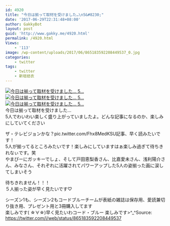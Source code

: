 ```yaml
---
id: 4920
title: "今日は揃って取材を受けました…\n5&#8230;"
date: '2017-06-29T22:31:48+08:00'
author: GakkyBot
layout: post
guid: 'http://www.gakky.me/4920.html'
permalink: /4920.html
Views:
    - '113'
image: /wp-content/uploads/2017/06/865183592208449537_0.jpg
categories:
    - twitter
tags:
    - twitter
    - 新垣结衣
---
```


[![今日は揃って取材を受けました…
5...](http://www.yui-aragaki.org/wp-content/uploads/2017/06/865183592208449537_0.jpg)](http://www.yui-aragaki.org/wp-content/uploads/2017/06/865183592208449537_0.jpg)  
[![今日は揃って取材を受けました…
5...](http://www.yui-aragaki.org/wp-content/uploads/2017/06/865183592208449537_1.jpg)](http://www.yui-aragaki.org/wp-content/uploads/2017/06/865183592208449537_1.jpg)  
[![今日は揃って取材を受けました…
5...](http://www.yui-aragaki.org/wp-content/uploads/2017/06/865183592208449537_2.jpg)](http://www.yui-aragaki.org/wp-content/uploads/2017/06/865183592208449537_2.jpg)  
今日は揃って取材を受けました…  
5人でわいわい楽しく盛り上がっていましたよ。どんな記事になるのか、楽しみにしていてください

ザ・テレビジョンかな？pic.twitter.com/Fhx8MedKSU記事、早く読みたいです！  
5人が揃ってるところみたいです！楽しみにしていますはぁ楽しみ過ぎて待ちきれなぃです。笑  
やまぴーにガッキーでしょ、そして戸田恵梨香さん、比嘉愛未さん、浅利陽介さん、みなさん、それぞれに活躍されてパワーアップした5人の姿揃った画に涙してしまいそう

待ちきれません！！！  
５人揃った姿が早く見たいです♡

シーズン1も、シーズン2もコードブルーチームが表紙の雑誌は保存用、愛読兼切り抜き用、プレゼント用と3冊購入してます  
楽しみです( ☆∀☆)早く見たいわコード・ブルー 楽しみです&gt;^\_^Source: <https://twitter.com/i/web/status/865183592208449537>